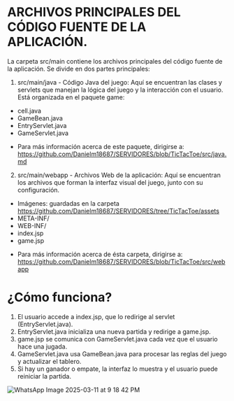 # ARCHIVOS PRINCIPALES DEL CÓDIGO FUENTE DE LA APLICACIÓN.

La carpeta src/main contiene los archivos principales del código fuente de la aplicación. Se divide en dos partes principales:

1. src/main/java - Código Java del juego:
Aquí se encuentran las clases y servlets que manejan la lógica del juego y la interacción con el usuario. Está organizada en el paquete game:
- cell.java
- GameBean.java
- EntryServlet.java
- GameServlet.java

* Para más información acerca de este paquete, dirigirse a: https://github.com/Danielm18687/SERVIDORES/blob/TicTacToe/src/java.md

2. src/main/webapp - Archivos Web de la aplicación:
Aquí se encuentran los archivos que forman la interfaz visual del juego, junto con su configuración.
- Imágenes: guardadas en la carpeta https://github.com/Danielm18687/SERVIDORES/tree/TicTacToe/assets
- META-INF/
- WEB-INF/
- index.jsp
- game.jsp

* Para más información acerca de ésta carpeta, dirigirse a:
https://github.com/Danielm18687/SERVIDORES/blob/TicTacToe/src/webapp


# ¿Cómo funciona?
1. El usuario accede a index.jsp, que lo redirige al servlet (EntryServlet.java).
2. EntryServlet.java inicializa una nueva partida y redirige a game.jsp.
3. game.jsp se comunica con GameServlet.java cada vez que el usuario hace una jugada.
4. GameServlet.java usa GameBean.java para procesar las reglas del juego y actualizar el tablero.
5. Si hay un ganador o empate, la interfaz lo muestra y el usuario puede reiniciar la partida.

![WhatsApp Image 2025-03-11 at 9 18 42 PM](https://github.com/user-attachments/assets/410d073e-13bc-4175-a8a6-91e8a58eceb9)


